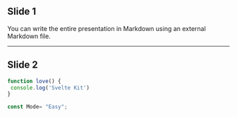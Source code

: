 ## Slide 1

You can write the entire presentation in Markdown using an external Markdown file.

---

## Slide 2

```js [2|1-3|5]
function love() {
 console.log('Svelte Kit')
}

const Mode= "Easy";
```
